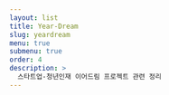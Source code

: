 ```yaml
---
layout: list
title: Year-Dream
slug: yeardream
menu: true
submenu: true
order: 4
description: >
  스타트업-청년인재 이어드림 프로젝트 관련 정리
---
```

